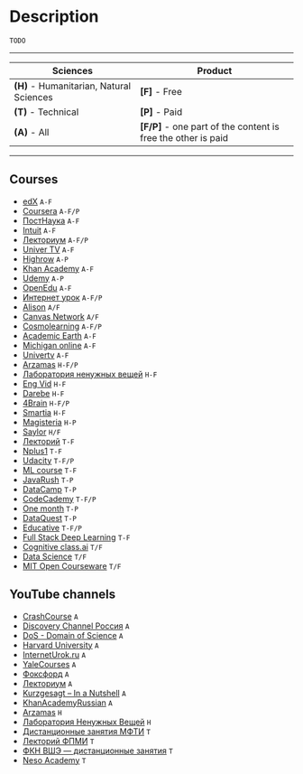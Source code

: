 # Description

`TODO`


---


| Sciences  | Product |
| ------------- | ------------- |
| **(H)** - Humanitarian, Natural Sciences  | **[F]** - Free
| **(T)** - Technical  | **[P]** - Paid
| **(A)** - All | **[F/P]** - one part of the content is free the other is paid


---


## Courses

* [edX](https://www.edx.org/) `A-F`
* [Coursera](https://www.coursera.org/) `A-F/P`
* [ПостНаука](https://postnauka.ru/courses) `A-F`
* [Intuit](https://intuit.ru/) `A-F`
* [Лекториум](https://www.lektorium.tv/) `A-F/P`
* [Univer TV](http://univertv.ru/) `A-F`
* [Highrow](https://gohighbrow.com/) `A-P`
* [Khan Academy](https://www.khanacademy.org/) `A-F`
* [Udemy](https://www.udemy.com/) `A-P`
* [OpenEdu](https://openedu.ru/) `A-F`
* [Интернет урок](https://interneturok.ru/) `A-F/P`
* [Alison](https://alison.com/) `A/F`
* [Canvas Network](https://www.canvas.net/) `A/F`
* [Cosmolearning](https://cosmolearning.org/) `A-F/P`
* [Academic Earth](https://academicearth.org/) `A-F`
* [Michigan online](https://online.umich.edu/) `A-F`
* [Univertv](http://univertv.ru/) `A-F`
* [Arzamas](https://arzamas.academy/) `H-F/P`
* [Лаборатория ненужных вещей](https://7seminarov.com/) `H-F`
* [Eng Vid](https://www.engvid.com/) `H-F`
* [Darebe](https://darebee.com/) `H-F`
* [4Brain](https://4brain.ru/) `H-F/P`
* [Smartia](https://smartia.me/) `H-F`
* [Magisteria](https://magisteria.ru/) `H-P`
* [Saylor](https://www.saylor.org/) `H/F`
* [Лекторий](https://mipt.lectoriy.ru/) `T-F`
* [Nplus1](https://nplus1.ru/) `T-F`
* [Udacity](https://www.udacity.com/) `T-F/P`
* [ML course](https://mlcourse.ai/) `T-F`
* [JavaRush](https://javarush.ru/me) `T-P`
* [DataCamp](https://learn.datacamp.com/) `T-P`
* [CodeCademy](https://www.codecademy.com/learn) `T-F/P`
* [One month](https://onemonth.com/) `T-P`
* [DataQuest](https://app.dataquest.io/dashboard) `T-P`
* [Educative](https://www.educative.io/) `T-F/P`
* [Full Stack Deep Learning](https://fall2019.fullstackdeeplearning.com/) `T-F`
* [Cognitive class.ai](https://cognitiveclass.ai/) `T/F`
* [Data Science](https://ods.ai/) `T/F`
* [MIT Open Courseware](https://ocw.mit.edu/index.htm) `T/F`


## YouTube channels

* [CrashCourse](https://www.youtube.com/c/crashcourse) `A`
* [Discovery Channel Россия](https://www.youtube.com/user/DchRussia) `A`
* [DoS - Domain of Science](https://www.youtube.com/c/DomainofScience) `A`
* [Harvard University](https://www.youtube.com/c/harvard) `A`
* [InternetUrok.ru](https://www.youtube.com/c/InternetUrokOfficial) `A`
* [YaleCourses](https://www.youtube.com/user/YaleCourses) `A`
* [Фоксфорд](https://www.youtube.com/user/MADreval) `A`
* [Лекториум](https://www.youtube.com/user/OpenLektorium) `A`
* [Kurzgesagt – In a Nutshell](https://www.youtube.com/c/inanutshell/) `A`
* [KhanAcademyRussian](https://www.youtube.com/c/KhanAcademyRussian/) `A`
* [Arzamas](https://www.youtube.com/channel/UCVgvnGSFU41kIhEc09aztEg) `H`
* [Лаборатория Ненужных Вещей](https://www.youtube.com/channel/UCiJSoD98uPDhcNRGNk16iaw) `H`
* [Дистанционные занятия МФТИ](https://www.youtube.com/channel/UCEEhbFAvl3fOW5geICQbMcg) `T`
* [Лекторий ФПМИ](https://www.youtube.com/c/%D0%9B%D0%B5%D0%BA%D1%82%D0%BE%D1%80%D0%B8%D0%B9%D0%A4%D0%9F%D0%9C%D0%98) `T`
* [ФКН ВШЭ — дистанционные занятия](https://www.youtube.com/channel/UCV56iySuhfRQ1qSjXmAr1Yw) `T`
* [Neso Academy](https://www.youtube.com/c/nesoacademy) `T`

